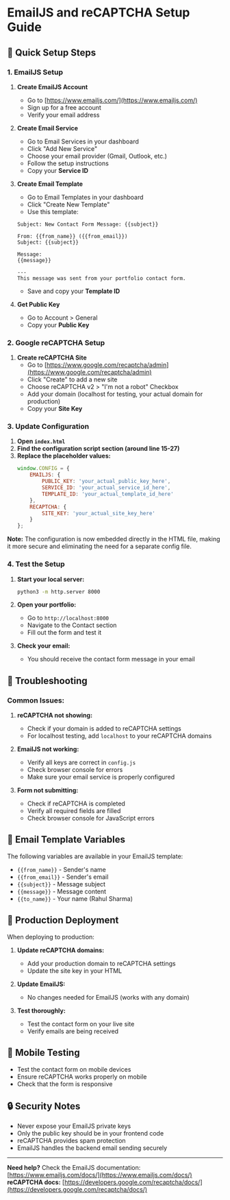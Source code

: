 # EmailJS and reCAPTCHA Setup Guide

## 🚀 Quick Setup Steps

### 1. EmailJS Setup

1. **Create EmailJS Account**
   - Go to [https://www.emailjs.com/](https://www.emailjs.com/)
   - Sign up for a free account
   - Verify your email address

2. **Create Email Service**
   - Go to Email Services in your dashboard
   - Click "Add New Service"
   - Choose your email provider (Gmail, Outlook, etc.)
   - Follow the setup instructions
   - Copy your **Service ID**

3. **Create Email Template**
   - Go to Email Templates in your dashboard
   - Click "Create New Template"
   - Use this template:
   ```
   Subject: New Contact Form Message: {{subject}}
   
   From: {{from_name}} ({{from_email}})
   Subject: {{subject}}
   
   Message:
   {{message}}
   
   ---
   This message was sent from your portfolio contact form.
   ```
   - Save and copy your **Template ID**

4. **Get Public Key**
   - Go to Account > General
   - Copy your **Public Key**

### 2. Google reCAPTCHA Setup

1. **Create reCAPTCHA Site**
   - Go to [https://www.google.com/recaptcha/admin](https://www.google.com/recaptcha/admin)
   - Click "Create" to add a new site
   - Choose reCAPTCHA v2 > "I'm not a robot" Checkbox
   - Add your domain (localhost for testing, your actual domain for production)
   - Copy your **Site Key**

### 3. Update Configuration

1. **Open `index.html`**
2. **Find the configuration script section (around line 15-27)**
3. **Replace the placeholder values:**
   ```javascript
   window.CONFIG = {
       EMAILJS: {
           PUBLIC_KEY: 'your_actual_public_key_here',
           SERVICE_ID: 'your_actual_service_id_here',
           TEMPLATE_ID: 'your_actual_template_id_here'
       },
       RECAPTCHA: {
           SITE_KEY: 'your_actual_site_key_here'
       }
   };
   ```

**Note:** The configuration is now embedded directly in the HTML file, making it more secure and eliminating the need for a separate config file.

### 4. Test the Setup

1. **Start your local server:**
   ```bash
   python3 -m http.server 8000
   ```

2. **Open your portfolio:**
   - Go to `http://localhost:8000`
   - Navigate to the Contact section
   - Fill out the form and test it

3. **Check your email:**
   - You should receive the contact form message in your email

## 🔧 Troubleshooting

### Common Issues:

1. **reCAPTCHA not showing:**
   - Check if your domain is added to reCAPTCHA settings
   - For localhost testing, add `localhost` to your reCAPTCHA domains

2. **EmailJS not working:**
   - Verify all keys are correct in `config.js`
   - Check browser console for errors
   - Make sure your email service is properly configured

3. **Form not submitting:**
   - Check if reCAPTCHA is completed
   - Verify all required fields are filled
   - Check browser console for JavaScript errors

## 📧 Email Template Variables

The following variables are available in your EmailJS template:
- `{{from_name}}` - Sender's name
- `{{from_email}}` - Sender's email
- `{{subject}}` - Message subject
- `{{message}}` - Message content
- `{{to_name}}` - Your name (Rahul Sharma)

## 🚀 Production Deployment

When deploying to production:

1. **Update reCAPTCHA domains:**
   - Add your production domain to reCAPTCHA settings
   - Update the site key in your HTML

2. **Update EmailJS:**
   - No changes needed for EmailJS (works with any domain)

3. **Test thoroughly:**
   - Test the contact form on your live site
   - Verify emails are being received

## 📱 Mobile Testing

- Test the contact form on mobile devices
- Ensure reCAPTCHA works properly on mobile
- Check that the form is responsive

## 🔒 Security Notes

- Never expose your EmailJS private keys
- Only the public key should be in your frontend code
- reCAPTCHA provides spam protection
- EmailJS handles the backend email sending securely

---

**Need help?** Check the EmailJS documentation: [https://www.emailjs.com/docs/](https://www.emailjs.com/docs/)
**reCAPTCHA docs:** [https://developers.google.com/recaptcha/docs/](https://developers.google.com/recaptcha/docs/)

